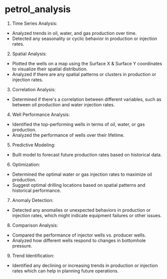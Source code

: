 # petrol_analysis
1.	Time Series Analysis:
*	Analyzed trends in oil, water, and gas production over time.
*	Detected any seasonality or cyclic behavior in production or injection rates.
2.	Spatial Analysis:
*	Plotted the wells on a map using the Surface X & Surface Y coordinates to visualize their spatial distribution.
*	Analyzed if there are any spatial patterns or clusters in production or injection rates.
3.	Correlation Analysis:
*	Determined if there's a correlation between different variables, such as between oil production and water injection rates.
4.	Well Performance Analysis:
*	Identified the top-performing wells in terms of oil, water, or gas production.
*	Analyzed the performance of wells over their lifetime.
5.	Predictive Modeling:
*	Built model to forecast future production rates based on historical data.
6.	Optimization:
*	Determined the optimal water or gas injection rates to maximize oil production.
*	Suggest optimal drilling locations based on spatial patterns and historical performance.
7.	Anomaly Detection:
*	Detected any anomalies or unexpected behaviors in production or injection rates, which might indicate equipment failures or other issues.
8.	Comparison Analysis:
*	Compared the performance of injector wells vs. producer wells.
*	Analyzed how different wells respond to changes in bottomhole pressure.
9.	Trend Identification:
*	Identified any declining or increasing trends in production or injection rates which can help in planning future operations.
